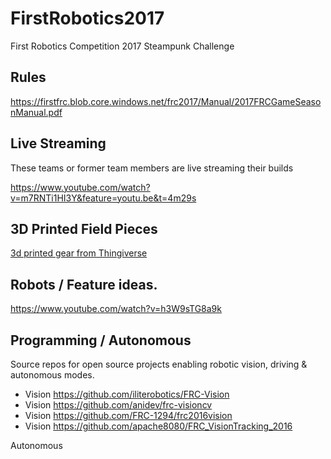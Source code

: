 # FirstRobotics2017
First Robotics Competition 2017 Steampunk Challenge 

## Rules

https://firstfrc.blob.core.windows.net/frc2017/Manual/2017FRCGameSeasonManual.pdf

## Live Streaming

These teams or former team members are live streaming their builds

https://www.youtube.com/watch?v=m7RNTi1HI3Y&feature=youtu.be&t=4m29s

## 3D Printed Field Pieces

[3d printed gear from Thingiverse](http://www.thingiverse.com/thing:2024108)

## Robots / Feature ideas.

https://www.youtube.com/watch?v=h3W9sTG8a9k

## Programming / Autonomous

Source repos for open source projects enabling robotic vision, driving & autonomous modes.

* Vision https://github.com/iliterobotics/FRC-Vision
* Vision https://github.com/anidev/frc-visioncv
* Vision https://github.com/FRC-1294/frc2016vision
* Vision https://github.com/apache8080/FRC_VisionTracking_2016

Autonomous
